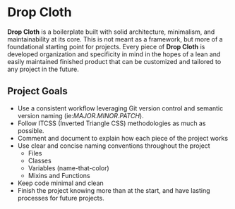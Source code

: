 # Drop Cloth

**Drop Cloth** is a boilerplate built with solid architecture, minimalism, and maintainability at its core. This is not meant as a framework, but more of a foundational starting point for projects. Every piece of **Drop Cloth** is developed organization and specificity in mind in the hopes of a lean and easily maintained finished product that can be customized and tailored to any project in the future.

## Project Goals

* Use a consistent workflow leveraging Git version control and semantic version naming (ie:*MAJOR.MINOR.PATCH*).
* Follow ITCSS (Inverted Triangle CSS) methodologies as much as possible.
* Comment and document to explain how each piece of the project works
* Use clear and concise naming conventions throughout the project
  * Files
  * Classes
  * Variables (name-that-color)
  * Mixins and Functions
* Keep code minimal and clean
* Finish the project knowing more than at the start, and have lasting processes for future projects.